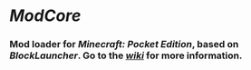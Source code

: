 # _ModCore_
### Mod loader for _Minecraft: Pocket Edition_, based on _BlockLauncher_. Go to the [_wiki_](https://github.com/BlackWingStudio/ModCore/wiki) for more information.
